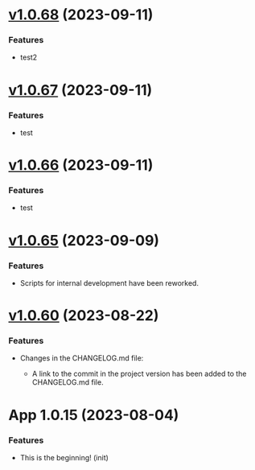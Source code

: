 [v1.0.68](https://github.com/Seal-Pavel/cbt_bot/commit/52e1f88d1add2050cc0fe6c7ecfb9585c36072d6) (2023-09-11)
===================

### Features

- test2


[v1.0.67](https://github.com/Seal-Pavel/cbt_bot/commit/d139ea76ab334bf6a68c099f099ebd6904270e48) (2023-09-11)
===================

### Features

- test


[v1.0.66](https://github.com/Seal-Pavel/cbt_bot/commit/847f40b7ea10982c124534ae05ec774ff1a6bc1f) (2023-09-11)
===================

### Features

- test


[v1.0.65](https://github.com/Seal-Pavel/cbt_bot/commit/efecd7da372f188d1e94222b7da9c4ac9b5d9581) (2023-09-09)
===================

### Features

- Scripts for internal development have been reworked.


[v1.0.60](https://github.com/Seal-Pavel/cbt_bot/commit/cfc8442f738f49a787ae1894d6f1f41c78d03987) (2023-08-22)
===================

### Features

- Changes in the CHANGELOG.md file:

  - A link to the commit in the project version has been added to the CHANGELOG.md file.


# App 1.0.15 (2023-08-04)

### Features

- This is the beginning! (init)
